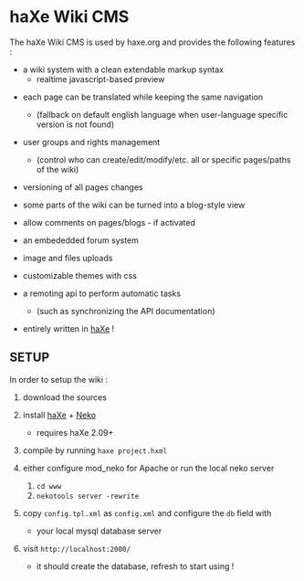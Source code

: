 haXe Wiki CMS
===========

The haXe Wiki CMS is used by haxe.org and provides the following features :

* a wiki system with a clean extendable markup syntax 
  + realtime javascript-based preview
    
- each page can be translated while keeping the same navigation
  + (fallback on default english language when user-language specific
  version is not found)

- user groups and rights management
  + (control who can create/edit/modify/etc. all or specific pages/paths of the wiki)
  
- versioning of all pages changes

- some parts of the wiki can be turned into a blog-style view

- allow comments on pages/blogs - if activated

- an embededded forum system

- image and files uploads

- customizable themes with css

- a remoting api to perform automatic tasks
  + (such as synchronizing the API documentation)

- entirely written in [haXe](http://www.haxe.org) !


SETUP
-----

In order to setup the wiki :

1. download the sources

2. install [haXe](http://www.haxe.org) + [Neko](http://www.nekovm.org)
   - requires haXe 2.09+

3. compile by running `haxe project.hxml`

4. either configure mod_neko for Apache or run the local neko server
   1. `cd www`
   2. `nekotools server -rewrite`

5. copy `config.tpl.xml` as `config.xml` and configure the `db` field with
   - your local mysql database server
   
6. visit `http://localhost:2000/`
   - it should create the database, refresh to start using !
